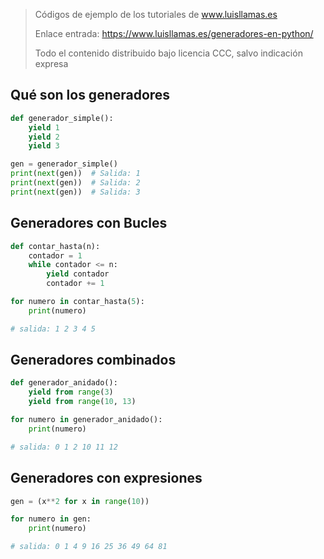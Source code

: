 > Códigos de ejemplo de los tutoriales de www.luisllamas.es
>
> Enlace entrada: https://www.luisllamas.es/generadores-en-python/
>
> Todo el contenido distribuido bajo licencia CCC, salvo indicación expresa

## Qué son los generadores
```python
def generador_simple():
    yield 1
    yield 2
    yield 3
```

```python
gen = generador_simple()
print(next(gen))  # Salida: 1
print(next(gen))  # Salida: 2
print(next(gen))  # Salida: 3
```


## Generadores con Bucles
```python
def contar_hasta(n):
    contador = 1
    while contador <= n:
        yield contador
        contador += 1
```

```python
for numero in contar_hasta(5):
    print(numero)

# salida: 1 2 3 4 5
```


## Generadores combinados
```python
def generador_anidado():
    yield from range(3)
    yield from range(10, 13)

for numero in generador_anidado():
    print(numero)

# salida: 0 1 2 10 11 12
```


## Generadores con expresiones
```python
gen = (x**2 for x in range(10))

for numero in gen:
    print(numero)

# salida: 0 1 4 9 16 25 36 49 64 81
```


